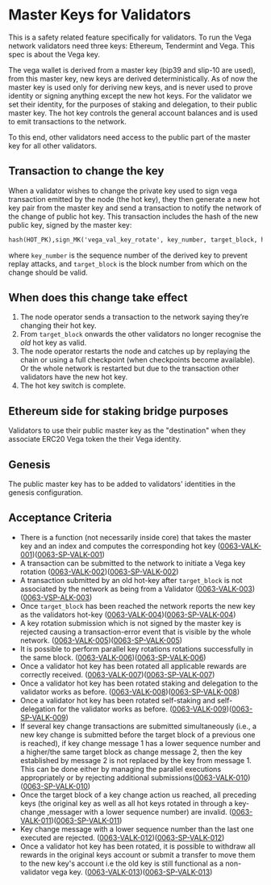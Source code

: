 # Master Keys for Validators

This is a safety related feature specifically for validators. To run the Vega network validators need three keys: Ethereum, Tendermint and Vega. This spec is about the Vega key.

The vega wallet is derived from a master key (bip39 and slip-10 are used), from this master key, new keys are derived deterministically. As of now the master key is used only for deriving new keys, and is never used to prove identity or signing anything except the new hot keys.
For the validator we set their identity, for the purposes of staking and delegation, to their public master key. The hot key controls the general account balances and is used to emit transactions to the network.

To this end, other validators need access to the public part of the master key for all other validators.

## Transaction to change the key

When a validator wishes to change the private key used to sign vega transaction emitted by the node (the hot key), they then generate a new hot key pair from the master key and send a transaction to notify the network of the change of public hot key. This transaction includes the hash of the new public key, signed by the master key:

``` proto
hash(HOT_PK),sign_MK('vega_val_key_rotate', key_number, target_block, hash(HOT_PK)),
```

where `key_number` is the sequence number of the derived key to prevent replay attacks, and `target_block` is the block number from which on the change should be valid.

## When does this change take effect

1. The node operator sends a transaction to the network saying they’re changing their hot key.
1. From `target_block` onwards the other validators no longer recognise the *old* hot key as valid.
1. The node operator restarts the node and catches up by replaying the chain or using a full checkpoint (when checkpoints become available). Or the whole network is restarted but due to the transaction other validators have the new hot key.
1. The hot key switch is complete.

## Ethereum side for staking bridge purposes

Validators to use their public master key as the "destination" when they associate ERC20 Vega token the their Vega identity.

## Genesis

The public master key has to be added to validators' identities in the genesis configuration.

## Acceptance Criteria

- There is a function (not necessarily inside core) that takes the master key and an index and computes the corresponding hot key  (<a name="0063-VALK-001" href="#0063-VALK-001">0063-VALK-001</a>)(<a name="0063-SP-VALK-001" href="#0063-SP-VALK-001">0063-SP-VALK-001</a>)
- A transaction can be submitted to the network to initiate a Vega key rotation (<a name="0063-VALK-002" href="#0063-VALK-002">0063-VALK-002</a>)(<a name="0063-SP-VALK-002" href="#0063-SP-VALK-002">0063-SP-VALK-002</a>)
- A transaction submitted by an old hot-key after `target_block` is not associated by the network as being from a Validator (<a name="0063-VALK-003" href="#0063-VALK-003">0063-VALK-003</a>)(<a name="0063-SP-VALK-003" href="#0063-SP-VALK-003">0063-VSP-ALK-003</a>)
- Once `target_block` has been reached the network reports the new key as the validators hot-key (<a name="0063-VALK-004" href="#0063-VALK-004">0063-VALK-004</a>)(<a name="0063-SP-VALK-004" href="#0063-SP-VALK-004">0063-SP-VALK-004</a>)
- A key rotation submission which is not signed by the master key is rejected causing a transaction-error event that is visible by the whole network.  (<a name="0063-VALK-005" href="#0063-VALK-005">0063-VALK-005</a>)(<a name="0063-SP-VALK-005" href="#0063-SP-VALK-005">0063-SP-VALK-005</a>)
- It is possible to perform parallel key rotations rotations successfully in the same block. (<a name="0063-VALK-006" href="#0063-VALK-006">0063-VALK-006</a>)(<a name="0063-SP-VALK-006" href="#0063-SP-VALK-006">0063-SP-VALK-006</a>)
- Once a validator hot key has been rotated all applicable rewards are correctly received. (<a name="0063-VALK-007" href="#0063-VALK-007">0063-VALK-007</a>)(<a name="0063-SP-VALK-007" href="#0063-SP-VALK-007">0063-SP-VALK-007</a>)
- Once a validator hot key has been rotated staking and delegation to the validator works as before. (<a name="0063-VALK-008" href="#0063-VALK-008">0063-VALK-008</a>)(<a name="0063-SP-VALK-008" href="#0063-SP-VALK-008">0063-SP-VALK-008</a>)
- Once a validator hot key has been rotated self-staking and self-delegation for the validator works as before. (<a name="0063-VALK-009" href="#0063-VALK-009">0063-VALK-009</a>)(<a name="0063-SP-VALK-009" href="#0063-SP-VALK-009">0063-SP-VALK-009</a>)
- If several key change transactions are submitted simultaneously (i.e., a new key change is submitted before the target block of a previous one is reached), if key change message 1 has a lower sequence number and a higher/the same target block as change message 2, then the key established by message 2 is not replaced by the key from message 1. This can be done either by managing the parallel executions appropriately or by rejecting additional submissions(<a name="0063-VALK-010" href="#0063-VALK-010">0063-VALK-010</a>)(<a name="0063-SP-VALK-010" href="#0063-SP-VALK-010">0063-SP-VALK-010</a>)
- Once the target block of a key change action us reached, all preceding keys (the original key as well as all hot keys rotated in through a key-change ,messager with a lower sequence number) are invalid. (<a name="0063-VALK-011" href="#0063-VALK-011">0063-VALK-011</a>)(<a name="0063-SP-VALK-011" href="#0063-SP-VALK-011">0063-SP-VALK-011</a>)
- Key change message with a lower sequence number than the last one executed are rejected. (<a name="0063-VALK-012" href="#0063-VALK-012">0063-VALK-012</a>)(<a name="0063-SP-VALK-012" href="#0063-SP-VALK-012">0063-SP-VALK-012</a>)
- Once a validator hot key has been rotated, it is possible to withdraw all rewards in the original keys account or submit a transfer to move them to the new key's account i.e the old key is still functional as a non-validator vega key. (<a name="0063-VALK-013" href="#0063-VALK-013">0063-VALK-013</a>)(<a name="0063-SP-VALK-013" href="#0063-SP-VALK-013">0063-SP-VALK-013</a>)
